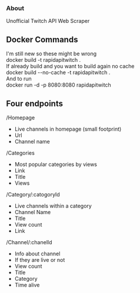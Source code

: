 ### About
Unofficial Twitch API Web Scraper

## Docker Commands
I'm still new so these might be wrong\
docker build -t rapidapitwitch .\
If already build and you want to build again no cache\
docker build --no-cache -t rapidapitwitch .\
And to run\
docker run -d -p 8080:8080 rapidapitwitch

## Four endpoints

/Homepage
- Live channels in homepage (small footprint)
- Url
- Channel name

/Categories
- Most popular categories by views
- Link
- Title
- Views

/Category/:catogoryId
- Live channels within a category
- Channel Name
- Title
- View count
- Link

/Channel/:chanelId
- Info about channel
- If they are live or not
- View count
- Title
- Category
- Time alive